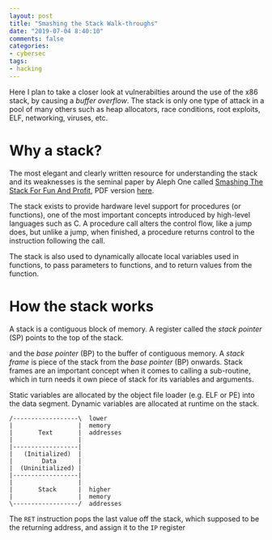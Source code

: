 ```yaml
---
layout: post
title: "Smashing the Stack Walk-throughs"
date: "2019-07-04 8:40:10"
comments: false
categories:
- cybersec
tags:
- hacking
---
```


Here I plan to take a closer look at vulnerabilties around the use of the x86 stack, by causing a *buffer overflow*. The stack is only one type of attack in a pool of many others such as heap allocators, race conditions, root exploits, ELF, networking, viruses, etc.


# Why a stack?

The most elegant and clearly written resource for understanding the stack and its weaknesses is the seminal paper by Aleph One called [Smashing The Stack For Fun And Profit](https://www.win.tue.nl/~aeb/linux/hh/phrack/P49-14), PDF version [here](/blob/stack_smashing.pdf).

The stack exists to provide hardware level support for procedures (or functions), one of the most important concepts introduced by high-level languages such as C. A procedure call alters the control flow, like a jump does, but unlike a jump, when finished, a procedure returns control to the instruction following the call.

The stack is also used to dynamically allocate local variables used in functions, to pass parameters to functions, and to return values from the function.


# How the stack works

A stack is a contiguous block of memory. A register called the *stack pointer* (SP) points to the top of the stack.


and the *base pointer* (BP) to the buffer of contiguous memory. A *stack frame* is piece of the stack from the *base pointer* (BP) onwards. Stack frames are an important concept when it comes to calling a sub-routine, which in turn needs it own piece of stack for its variables and arguments.

Static variables are allocated by the object file loader (e.g. ELF or PE) into the data segment. Dynamic variables are allocated at runtime on the stack.

    /------------------\  lower
    |                  |  memory
    |       Text       |  addresses
    |                  |
    |------------------|
    |   (Initialized)  |
    |        Data      |
    |  (Uninitialized) |
    |------------------|
    |                  |
    |       Stack      |  higher
    |                  |  memory
    \------------------/  addresses

The `RET` instruction pops the last value off the stack, which supposed to be the returning address, and assign it to the `IP` register 



